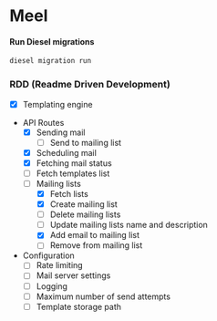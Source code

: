# Meel

#### Run Diesel migrations

```bash
diesel migration run
```

### RDD (Readme Driven Development)

- [x] Templating engine
- API Routes
    - [x] Sending mail
        - [ ] Send to mailing list
    - [x] Scheduling mail
    - [x] Fetching mail status
    - [ ] Fetch templates list
    - [ ] Mailing lists
        - [x] Fetch lists
        - [x] Create mailing list
        - [ ] Delete mailing lists
        - [ ] Update mailing lists name and description
        - [x] Add email to mailing list
        - [ ] Remove from mailing list
- Configuration
    - [ ] Rate limiting
    - [ ] Mail server settings
    - [ ] Logging
    - [ ] Maximum number of send attempts
    - [ ] Template storage path
